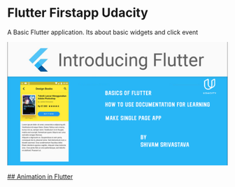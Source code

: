 # Flutter Firstapp Udacity

A Basic Flutter application. Its about basic widgets and click event


![alt text](https://github.com/theshivamlko/FlutterFirstAppUdacity/blob/master/flutter.png)

[## Animation in Flutter](https://github.com/theshivamlko/flutter_exploreIndia)

